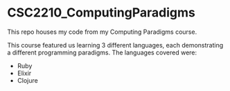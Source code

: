# CSC2210_ComputingParadigms

This repo houses my code from my Computing Paradigms course.

This course featured us learning 3 different languages, each demonstrating a different programming paradigms.
The languages covered were:
- Ruby
- Elixir
- Clojure